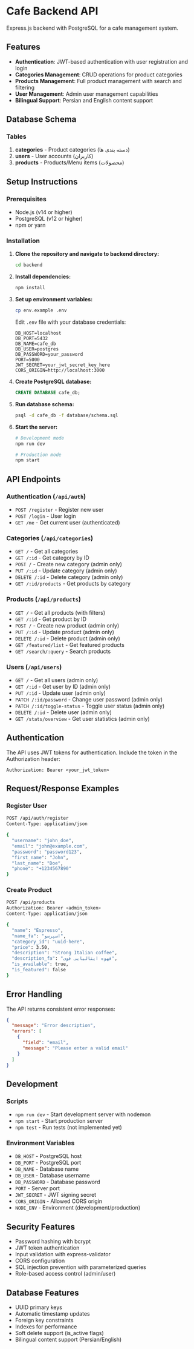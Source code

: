 # Cafe Backend API

Express.js backend with PostgreSQL for a cafe management system.

## Features

- **Authentication**: JWT-based authentication with user registration and login
- **Categories Management**: CRUD operations for product categories
- **Products Management**: Full product management with search and filtering
- **User Management**: Admin user management capabilities
- **Bilingual Support**: Persian and English content support

## Database Schema

### Tables

1. **categories** - Product categories (دسته بندی ها)
2. **users** - User accounts (کاربران)
3. **products** - Products/Menu items (محصولات)

## Setup Instructions

### Prerequisites

- Node.js (v14 or higher)
- PostgreSQL (v12 or higher)
- npm or yarn

### Installation

1. **Clone the repository and navigate to backend directory:**

   ```bash
   cd backend
   ```

2. **Install dependencies:**

   ```bash
   npm install
   ```

3. **Set up environment variables:**

   ```bash
   cp env.example .env
   ```

   Edit `.env` file with your database credentials:

   ```env
   DB_HOST=localhost
   DB_PORT=5432
   DB_NAME=cafe_db
   DB_USER=postgres
   DB_PASSWORD=your_password
   PORT=5000
   JWT_SECRET=your_jwt_secret_key_here
   CORS_ORIGIN=http://localhost:3000
   ```

4. **Create PostgreSQL database:**

   ```sql
   CREATE DATABASE cafe_db;
   ```

5. **Run database schema:**

   ```bash
   psql -d cafe_db -f database/schema.sql
   ```

6. **Start the server:**

   ```bash
   # Development mode
   npm run dev

   # Production mode
   npm start
   ```

## API Endpoints

### Authentication (`/api/auth`)

- `POST /register` - Register new user
- `POST /login` - User login
- `GET /me` - Get current user (authenticated)

### Categories (`/api/categories`)

- `GET /` - Get all categories
- `GET /:id` - Get category by ID
- `POST /` - Create new category (admin only)
- `PUT /:id` - Update category (admin only)
- `DELETE /:id` - Delete category (admin only)
- `GET /:id/products` - Get products by category

### Products (`/api/products`)

- `GET /` - Get all products (with filters)
- `GET /:id` - Get product by ID
- `POST /` - Create new product (admin only)
- `PUT /:id` - Update product (admin only)
- `DELETE /:id` - Delete product (admin only)
- `GET /featured/list` - Get featured products
- `GET /search/:query` - Search products



### Users (`/api/users`)

- `GET /` - Get all users (admin only)
- `GET /:id` - Get user by ID (admin only)
- `PUT /:id` - Update user (admin only)
- `PATCH /:id/password` - Change user password (admin only)
- `PATCH /:id/toggle-status` - Toggle user status (admin only)
- `DELETE /:id` - Delete user (admin only)
- `GET /stats/overview` - Get user statistics (admin only)

## Authentication

The API uses JWT tokens for authentication. Include the token in the Authorization header:

```
Authorization: Bearer <your_jwt_token>
```

## Request/Response Examples

### Register User

```bash
POST /api/auth/register
Content-Type: application/json

{
  "username": "john_doe",
  "email": "john@example.com",
  "password": "password123",
  "first_name": "John",
  "last_name": "Doe",
  "phone": "+1234567890"
}
```

### Create Product

```bash
POST /api/products
Authorization: Bearer <admin_token>
Content-Type: application/json

{
  "name": "Espresso",
  "name_fa": "اسپرسو",
  "category_id": "uuid-here",
  "price": 3.50,
  "description": "Strong Italian coffee",
  "description_fa": "قهوه ایتالیایی قوی",
  "is_available": true,
  "is_featured": false
}
```



## Error Handling

The API returns consistent error responses:

```json
{
  "message": "Error description",
  "errors": [
    {
      "field": "email",
      "message": "Please enter a valid email"
    }
  ]
}
```

## Development

### Scripts

- `npm run dev` - Start development server with nodemon
- `npm start` - Start production server
- `npm test` - Run tests (not implemented yet)

### Environment Variables

- `DB_HOST` - PostgreSQL host
- `DB_PORT` - PostgreSQL port
- `DB_NAME` - Database name
- `DB_USER` - Database username
- `DB_PASSWORD` - Database password
- `PORT` - Server port
- `JWT_SECRET` - JWT signing secret
- `CORS_ORIGIN` - Allowed CORS origin
- `NODE_ENV` - Environment (development/production)

## Security Features

- Password hashing with bcrypt
- JWT token authentication
- Input validation with express-validator
- CORS configuration
- SQL injection prevention with parameterized queries
- Role-based access control (admin/user)

## Database Features

- UUID primary keys
- Automatic timestamp updates
- Foreign key constraints
- Indexes for performance
- Soft delete support (is_active flags)
- Bilingual content support (Persian/English)

